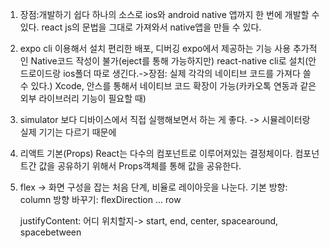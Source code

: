 1. 장점:개발하기 쉽다
    하나의 소스로 ios와 android native 앱까지 한 번에 개발할 수 있다.
     react js의 문법을 그대로 가져와서 native앱을 만들 수 있다.
2. expo cli   이용해서 설치
        편리한 배포, 디버깅
        expo에서 제공하는 기능 사용
        추가적인 Native코드 작성이 불가(eject를 통해 가능하지만)
   react-native cli로 설치(안드로이드랑 ios폴더 따로 생긴다.->장점: 실제 각각의 네이티브 코드를 가져다 쓸 수 있다.)
        Xcode, 안스를 통해서 네이티브 코드 확장이 가능(카카오톡 연동과 같은 외부 라이브러리 기능이 필요할 때)
3. simulator 보다 디바이스에서 직접 실행해보면서 하는 게 좋다. -> 시뮬레이터랑 실제 기기는 다르기 때문에
4. 리액트 기본(Props)
    React는 다수의 컴포넌트로 이루어져있는 결정체이다.
    컴포넌트간 값을 공유하기 위해서 Props객체를 통해 값을 공유한다.
   
5. flex -> 화면 구성을 잡는 처음 단계, 비율로 레이아웃을 나눈다.
    기본 방향:  column
    방향 바꾸기: flexDirection ... row
    
    justifyContent: 어디 위치할지-> start, end, center, spacearound, spacebetween
    
    
